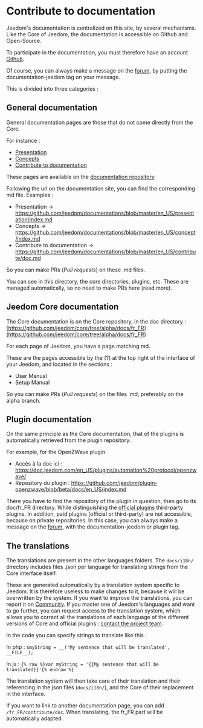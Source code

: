 # Contribute to documentation

Jeedom's documentation is centralized on this site, by several mechanisms. Like the Core of Jeedom, the documentation is accessible on Github and Open-Source.

To participate in the documentation, you must therefore have an account [Github](https://github.com/).

Of course, you can always make a message on the [forum](https://community.jeedom.com/), by putting the documentation-jeedom tag on your message.

This is divided into three categories :

## General documentation

General documentation pages are those that do not come directly from the Core.

For instance :

- [Presentation](https://doc.jeedom.com/en_US/presentation/)
- [Concepts](https://doc.jeedom.com/en_US/concept/)
- [Contribute to documentation](https://doc.jeedom.com/en_US/contribute/doc)

These pages are available on the [documentation repository](https://github.com/jeedom/documentations/tree/master/fr_FR)

Following the url on the documentation site, you can find the corresponding md file. Examples :

- Presentation -> https://github.com/jeedom/documentations/blob/master/en_US/presentation/index.md
- Concepts -> https://github.com/jeedom/documentations/blob/master/en_US/concept/index.md
- Contribute to documentation -> https://github.com/jeedom/documentations/blob/master/en_US/contribute/doc.md

So you can make PRs (*Pull requests*) on these .md files.

You can see in this directory, the core directories, plugins, etc. These are managed automatically, so no need to make PRs here (read more).


## Jeedom Core documentation

The Core documentation is on the Core repository, in the doc directory : [https://github.com/jeedom/core/tree/alpha/docs/fr_FR](https://github.com/jeedom/core/tree/alpha/docs/fr_FR)

For each page of Jeedom, you have a page.matching md.

These are the pages accessible by the (?) at the top right of the interface of your Jeedom, and located in the sections :

- User Manual
- Setup Manual

So you can make PRs (*Pull requests*) on the files .md, preferably on the alpha branch.


## Plugin documentation

On the same principle as the Core documentation, that of the plugins is automatically retrieved from the plugin repository.

For example, for the OpenZWave plugin

- Accès à la doc ici : https://doc.jeedom.com/en_US/plugins/automation%20protocol/openzwave/
- Repository du plugin : https://github.com/jeedom/plugin-openzwave/blob/beta/docs/en_US/index.md

There you have to find the repository of the plugin in question, then go to its doc/fr_FR directory. While distinguishing the [official plugins](https://github.com/jeedom) third-party plugins. In addition, paid plugins (official or third-party) are not accessible, because on private repositories. In this case, you can always make a message on the [forum](https://community.jeedom.com/), with the documentation-jeedom or plugin tag.


## The translations

The translations are present in the other languages folders. The `docs/i18n/` directory includes files .json per language for translating strings from the Core interface itself.

These are generated automatically by a translation system specific to Jeedom. It is therefore useless to make changes to it, because it will be overwritten by the system. If you want to improve the translations, you can report it on [Community](https://community.jeedom.com/). If you master one of Jeedom's languages and want to go further, you can request access to the translation system, which allows you to correct all the translations of each language of the different versions of Core and official plugins : [contact the project team](mailto:contact@jeedom.com).

In the code you can specify strings to translate like this :

In php : `$myString = __('My sentence that will be translated', __FILE__);`

In js : ``{% raw %}var myString = '{{My sentence that will be translated}}'{% endraw %}``

The translation system will then take care of their translation and their referencing in the json files (`docs/i18n/`), and the Core of their replacement in the interface.

If you want to link to another documentation page, you can add `/fr_FR/contribute/doc`. When translating, the fr_FR part will be automatically adapted.


